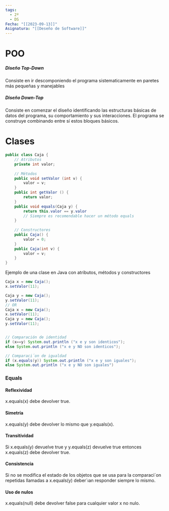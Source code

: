 ```yaml
---
tags:
  - 2º
  - DS
Fecha: "[[2023-09-13]]"
Asignatura: "[[Deseño de Software]]"
---
```

# POO

##### Diseño Top-Down
Consiste en ir descomponiendo el programa sistematicamente en paretes más pequeñas y manejables

##### Diseño Down-Top
Consiste en comenzar el diseño identificando las estructuras básicas de
datos del programa, su comportamiento y sus interacciones. El programa
se construye combinando entre sí estos bloques básicos.

# Clases

```java
public class Caja {
	// Atributos
	private int valor;
	
	// Métodos
	public void setValor (int v) {
		valor = v;
	}
	public int getValor () {
		return valor;
	}
	public void equals(Caja y) {
		return this.valor == y.valor
		// Siempre es recomendable hacer un método equals
	}
	
	// Constructores
	public Caja() {
		valor = 0;
	}
	public Caja(int v) {
		valor = v;
	}
}
```
Ejemplo de una clase en Java con atributos, métodos y constructores

```java
Caja x = new Caja();
x.setValor(11);

Caja y = new Caja();
y.setValor(11);
// OR
Caja x = new Caja();
x.setValor(11);
Caja y = new Caja();
y.setValor(11);


// Comparación de identidad
if (x==y) System.out.println ("x e y son identicos");
else System.out.println ("x e y NO son identicos");

// Comparaci´on de igualdad
if (x.equals(y)) System.out.println ("x e y son iguales");
else System.out.println ("x e y NO son iguales")
```
 
### Equals

#### Reflexividad
x.equals(x) debe devolver true.
#### Simetría
x.equals(y) debe devolver lo mismo que y.equals(x).
#### Transitividad
Si x.equals(y) devuelve true y y.equals(z) devuelve true
entonces x.equals(z) debe devolver true.
#### Consistencia
Si no se modifica el estado de los objetos que se usa para la
comparaci´on repetidas llamadas a x.equals(y) deber´ıan
responder siempre lo mismo.

#### Uso de nulos
x.equals(null) debe devolver false para cualquier valor x no
nulo.



